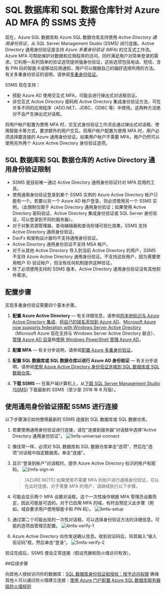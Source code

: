 <properties
   pageTitle="SQL 数据库和 SQL 数据仓库针对 Azure AD MFA 的 SSMS 支持 | Azure"
   description="将 Multi-Factored Authentication 与 SSMS 搭配用于 SQL 数据库和 SQL 数据仓库。"
   services="sql-database"
   documentationCenter=""
   authors="BYHAM"
   manager="jhubbard"
   editor=""
   tags=""/>  


<tags
   ms.service="sql-database"
   ms.devlang="na"
   ms.topic="article"
   ms.tgt_pltfrm="na"
   ms.workload="data-management"
   ms.date="10/04/2016"
   wacn.date="10/31/2016"
   ms.author="rick.byham@microsoft.com"/>

# SQL 数据库和 SQL 数据仓库针对 Azure AD MFA 的 SSMS 支持

现在，Azure SQL 数据库和 Azure SQL 数据仓库支持使用 *Active Directory 通用身份验证*，从 SQL Server Management Studio (SSMS) 进行连接。Active Directory 通用身份验证是支持 *Azure 多重身份验证* (MFA) 的交互式工作流。Azure MFA 可帮助保护对数据和应用程序的访问，同时满足用户对简单登录的需求。它利用一系列简单的验证选项提供强身份验证，这些选项包括电话、短信、含有 PIN 码的智能卡或移动应用通知，用户可以根据自己的偏好选择所用的方法。有关多重身份验证的说明，请参阅[多重身份验证](/documentation/articles/multi-factor-authentication/)。

SSMS 现在支持：

- 搭配 Azure AD 使用交互式 MFA，可能会进行弹出式对话框验证。
- 非交互式 Active Directory 密码和 Active Directory 集成身份验证方法，可在许多不同的应用程序（ADO.NET、JDBC、ODBC 等）中使用。这两种方法绝对不会产生弹出式对话框。

将用户帐户配置为使用 MFA 时，交互式身份验证工作流会通过弹出式对话框、使用智能卡等方式，要求额外的用户交互。将用户帐户配置为使用 MFA 时，用户必须选择要连接的 Azure 通用身份验证。如果用户帐户不需要 MFA，用户仍然可以使用另外两个 Azure Active Directory 身份验证选项。

## SQL 数据库和 SQL 数据仓库的 Active Directory 通用身份验证限制

- SSMS 是目前唯一通过 Active Directory 通用身份验证针对 MFA 启用的工具。
- 使用通用身份验证登录到某个 SSMS 实例的 Azure Active Directory 帐户只能有一个。若要以另一个 Azure AD 帐户登录，则必须使用另一个 SSMS 实例。（此限制仅限于 Active Directory 通用身份验证；如果使用 Active Directory 密码验证、Active Directory 集成身份验证或 SQL Server 身份验证，可以登录到不同的服务器）。
- 对于对象资源管理器、查询编辑器和查询存储可视化效果，SSMS 支持 Active Directory 通用身份验证。
- DacFx 和架构设计器均不支持通用身份验证。
- Active Directory 通用身份验证不支持 MSA 帐户。
- 对于从其他 Active Directory 导入到当前 Active Directory 的用户，SSMS 不支持 Azure Active Directory 通用身份验证。不支持这些用户，因为需要使用租户 ID 验证帐户，但没有任何机制提供这种验证。
- 除了必须使用支持的 SSMS 版本，Active Directory 通用身份验证没有其他软件需求。

## 配置步骤

实现多重身份验证需要四个基本步骤。

1. **配置 Azure Active Directory** — 有关详细信息，请参阅[将本地标识与 Azure Active Directory 集成](/documentation/articles/active-directory-aadconnect/)、[将自己的域名添加到 Azure AD](https://azure.microsoft.com/blog/2012/11/28/windows-azure-now-supports-federation-with-windows-server-active-directory/)、[Microsoft Azure now supports federation with Windows Server Active Directory](https://azure.microsoft.com/blog/2012/11/28/windows-azure-now-supports-federation-with-windows-server-active-directory/)（Microsoft Azure 现在支持与 Windows Server Active Directory 联合）、[管理 Azure AD 目录](https://msdn.microsoft.com/zh-cn/library/azure/hh967611.aspx)和[使用 Windows PowerShell 管理 Azure AD](https://msdn.microsoft.com/zh-cn/library/azure/jj151815.aspx)。

2. **配置 MFA** — 有关分步说明，请参阅[配置 Azure 多重身份验证](/documentation/articles/multi-factor-authentication-whats-next/)。

3. **配置 SQL 数据库或 SQL 数据仓库以进行 Azure AD 身份验证** — 有关分步说明，请参阅[使用 Azure Active Directory 身份验证连接到 SQL 数据库或 SQL 数据仓库](/documentation/articles/sql-database-aad-authentication/)。

4. **下载 SSMS** — 在客户端计算机上，从[下载 SQL Server Management Studio (SSMS)](https://msdn.microsoft.com/zh-cn/library/mt238290.aspx) 下载最新的 SSMS（至少是 2016 年 8 月版）。

## 使用通用身份验证搭配 SSMS 进行连接

以下步骤演示如何使用最新的 SSMS 连接到 SQL 数据库或 SQL 数据仓库。

1. 若要使用通用身份验证进行连接，请在“连接到服务器”对话框中选择“Active Directory 通用身份验证”。
![1mfa-universal-connect][1]

2. 像往常一样，必须对 SQL 数据库和 SQL 数据仓库单击“选项”，然后在“选项”对话框中指定数据库。单击“连接”。
3. 显示“登录到帐户”对话框时，提供 Azure Active Directory 标识的帐户和密码。
![2mfa-sign-in][2]

    > [AZURE.NOTE] 如果使用不需要 MFA 的帐户进行通用身份验证，可以在此时连接。对于需要 MFA 的用户，请继续执行以下步骤。
 
4. 可能会显示两个 MFA 设置对话框。这个一次性操作根据 MFA 管理员设置而定，因此可能是可选的。对于已启用 MFA 的域，有时会预定义此步骤（例如，域会要求用户使用智能卡和 PIN 码）。
![3mfa-setup][3]

5. 通过第二个可能出现的一次性对话框，可以选择身份验证方法的详细信息。可能的选项由管理员配置。
![4mfa-verify-1][4]
 
6. Azure Active Directory 向你发送确认信息。收到验证码后，将其输入“输入验证码”框，然后单击“登录”。
![5mfa-verify-2][5]

验证完成后，SSMS 便会正常连接（假设凭据和防火墙访问有效）。

##后续步骤  

向其他人授权访问你的数据库：[SQL 数据库身份验证和授权：授予访问权限](/documentation/articles/sql-database-manage-logins/) 确保其他人可以通过防火墙建立连接：[使用 Azure 门户配置 Azure SQL 数据库服务器级防火墙规则](/documentation/articles/sql-database-configure-firewall-settings/)


[1]: ./media/sql-database-ssms-mfa-auth/1mfa-universal-connect.png
[2]: ./media/sql-database-ssms-mfa-auth/2mfa-sign-in.png
[3]: ./media/sql-database-ssms-mfa-auth/3mfa-setup.png
[4]: ./media/sql-database-ssms-mfa-auth/4mfa-verify-1.png
[5]: ./media/sql-database-ssms-mfa-auth/5mfa-verify-2.png

<!---HONumber=Mooncake_1024_2016-->